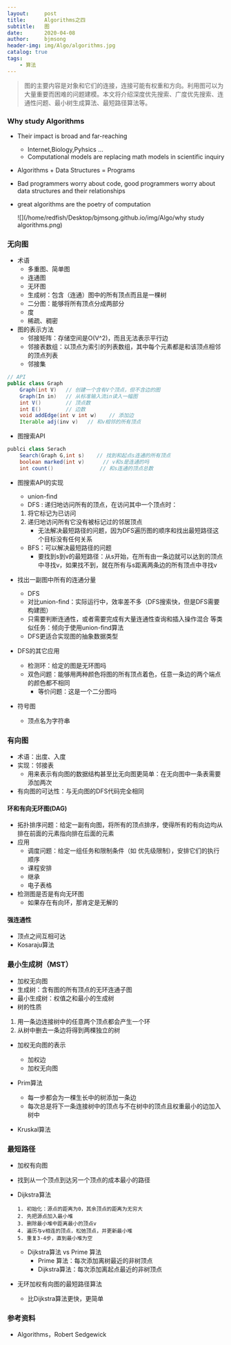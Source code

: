 ```yaml
---
layout:     post
title:      Algorithms之四
subtitle:   图
date:       2020-04-08
author:     bjmsong
header-img: img/Algo/algorithms.jpg
catalog: true
tags:
    - 算法
---
```

>图的主要内容是对象和它们的连接，连接可能有权重和方向。利用图可以为大量重要而困难的问题建模。本文将介绍深度优先搜索、广度优先搜索、连通性问题、最小树生成算法、最短路径算法等。

### Why study Algorithms

- Their impact is broad and far-reaching

  - Internet,Biology,Pyhsics ...
  - Computational models are replacing math models in scientific inquiry

- Algorithms + Data Structures = Programs

- Bad programmers worry about code, good programmers worry about data structures and their relationships

- great algorithms are the poetry of computation

  ![](/home/redfish/Desktop/bjmsong.github.io/img/Algo/why study algorithms.png)



### 无向图

- 术语
    - 多重图、简单图
    - 连通图
    - 无环图
    - 生成树：包含（连通）图中的所有顶点而且是一棵树
    - 二分图：能够将所有顶点分成两部分
    - 度
    - 稀疏、稠密
- 图的表示方法
    - 邻接矩阵：存储空间是O(V^2)，而且无法表示平行边
    - 邻接表数组：以顶点为索引的列表数组，其中每个元素都是和该顶点相邻的顶点列表
    - 邻接集

```java
// API
public class Graph
    Graph(int V)   // 创建一个含有V个顶点，但不含边的图
    Graph(In in)   // 从标准输入流in读入一幅图
    int V()        // 顶点数
    int E()        // 边数
   	void addEdge(int v int w)    // 添加边
    Iterable adj(inv v)   // 和v相邻的所有顶点
```
- 图搜索API
```java
publci class Serach
    Search(Graph G,int s)    // 找到和起点s连通的所有顶点
    boolean marked(int v)      // v和s是连通的吗
    int count()               // 和s连通的顶点总数
```
- 图搜索API的实现
    - union-find
    - DFS : 递归地访问所有的顶点，在访问其中一个顶点时：
    1. 将它标记为已访问
    2. 递归地访问所有它没有被标记过的邻居顶点
        - 无法解决最短路径的问题，因为DFS遍历图的顺序和找出最短路径这个目标没有任何关系
    - BFS：可以解决最短路径的问题
        - 要找到s到v的最短路径：从s开始，在所有由一条边就可以达到的顶点中寻找v，如果找不到，就在所有与s距离两条边的所有顶点中寻找v
- 找出一副图中所有的连通分量
    - DFS
    - 对比union-find：实际运行中，效率差不多（DFS搜索快，但是DFS需要构建图）
    - 只需要判断连通性，或者需要完成有大量连通性查询和插入操作混合 等类似任务：倾向于使用union-find算法
    - DFS更适合实现图的抽象数据类型
- DFS的其它应用
    - 检测环：给定的图是无环图吗
    - 双色问题：能够用两种颜色将图的所有顶点着色，任意一条边的两个端点的颜色都不相同
        - 等价问题：这是一个二分图吗
- 符号图 
    
    - 顶点名为字符串


### 有向图

- 术语：出度、入度
- 实现：邻接表
    - 用来表示有向图的数据结构甚至比无向图更简单：在无向图中一条表需要添加两次
- 有向图的可达性：与无向图的DFS代码完全相同

#### 环和有向无环图(DAG)
- 拓扑排序问题：给定一副有向图，将所有的顶点排序，使得所有的有向边均从排在前面的元素指向排在后面的元素
- 应用
    - 调度问题：给定一组任务和限制条件（如 优先级限制），安排它们的执行顺序
    - 课程安排
    - 继承
    - 电子表格
- 检测图是否是有向无环图 
    - 如果存在有向环，那肯定是无解的

#### 强连通性
- 顶点之间互相可达
- Kosaraju算法



### 最小生成树（MST）

- 加权无向图
- 生成树：含有图的所有顶点的无环连通子图
- 最小生成树：权值之和最小的生成树
- 树的性质
1. 用一条边连接树中的任意两个顶点都会产生一个环
2. 从树中删去一条边将得到两棵独立的树
- 加权无向图的表示
  - 加权边
  - 加权无向图

- Prim算法
  - 每一步都会为一棵生长中的树添加一条边
  - 每次总是将下一条连接树中的顶点与不在树中的顶点且权重最小的边加入树中
- Kruskal算法



### 最短路径

- 加权有向图

- 找到从一个顶点到达另一个顶点的成本最小的路径

- Dijkstra算法

  ```
  1. 初始化：源点的距离为0，其余顶点的距离为无穷大
  2. 先把源点加入最小堆
  3. 删除最小堆中距离最小的顶点v
  4. 遍历与v相连的顶点，松弛顶点，并更新最小堆
  5. 重复3-4步，直到最小堆为空
  ```

  - Dijkstra算法 vs Prime 算法
    - Prime 算法：每次添加离树最近的非树顶点
    - Dijkstra算法：每次添加离起点最近的非树顶点

- 无环加权有向图的最短路径算法

  - 比Dijkstra算法更快，更简单

  



### 参考资料

- Algorithms，Robert Sedgewick

  
